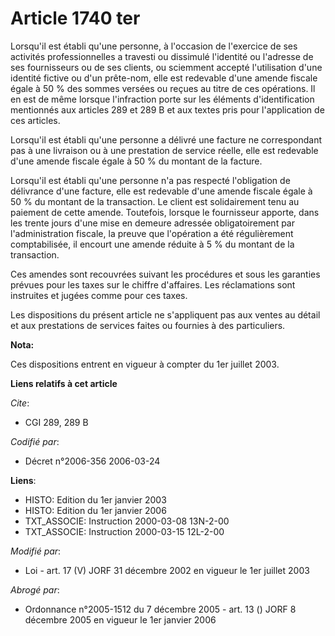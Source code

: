 # Article 1740 ter

Lorsqu'il est établi qu'une personne, à l'occasion de l'exercice de ses activités professionnelles a travesti ou dissimulé
l'identité ou l'adresse de ses fournisseurs ou de ses clients, ou sciemment accepté l'utilisation d'une identité fictive ou
d'un prête-nom, elle est redevable d'une amende fiscale égale à 50 % des sommes versées ou reçues au titre de ces opérations.
Il en est de même lorsque l'infraction porte sur les éléments d'identification mentionnés aux articles 289 et 289 B et aux
textes pris pour l'application de ces articles.

Lorsqu'il est établi qu'une personne a délivré une facture ne correspondant pas à une livraison ou à une prestation de
service réelle, elle est redevable d'une amende fiscale égale à 50 % du montant de la facture.

Lorsqu'il est établi qu'une personne n'a pas respecté l'obligation de délivrance d'une facture, elle est redevable d'une
amende fiscale égale à 50 % du montant de la transaction. Le client est solidairement tenu au paiement de cette amende.
Toutefois, lorsque le fournisseur apporte, dans les trente jours d'une mise en demeure adressée obligatoirement par
l'administration fiscale, la preuve que l'opération a été régulièrement comptabilisée, il encourt une amende réduite à 5 % du
montant de la transaction.

Ces amendes sont recouvrées suivant les procédures et sous les garanties prévues pour les taxes sur le chiffre d'affaires.
Les réclamations sont instruites et jugées comme pour ces taxes.

Les dispositions du présent article ne s'appliquent pas aux ventes au détail et aux prestations de services faites ou
fournies à des particuliers.

**Nota:**

Ces dispositions entrent en vigueur à compter du 1er juillet 2003.

**Liens relatifs à cet article**

_Cite_:

  - CGI 289, 289 B

_Codifié par_:

  - Décret n°2006-356 2006-03-24

**Liens**:

  - HISTO: Edition du 1er janvier 2003
  - HISTO: Edition du 1er janvier 2006
  - TXT_ASSOCIE: Instruction 2000-03-08 13N-2-00
  - TXT_ASSOCIE: Instruction 2000-03-15 12L-2-00

_Modifié par_:

  - Loi - art. 17 (V) JORF 31 décembre 2002 en vigueur le 1er juillet 2003

_Abrogé par_:

  - Ordonnance n°2005-1512 du 7 décembre 2005 - art. 13 () JORF 8 décembre 2005 en vigueur le 1er janvier 2006

